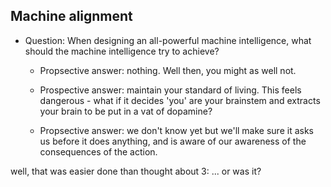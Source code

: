 ## Machine alignment
- Question: When designing an all-powerful machine intelligence, what should the machine intelligence try to achieve?
    - Propsective answer: nothing. Well then, you might as well not.
    - Prospective answer: maintain your standard of living. This feels dangerous - what if it decides 'you' are your brainstem and extracts your brain to be put in a vat of dopamine?
    
    - Propsective answer: we don't know yet but we'll make sure it asks us before it does anything, and is aware of our awareness of the consequences of the action.

well, that was easier done than thought about 3: ... or was it?